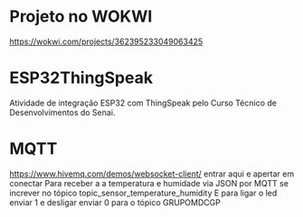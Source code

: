 # Projeto no WOKWI
https://wokwi.com/projects/362395233049063425

# ESP32ThingSpeak
Atividade de integração ESP32 com ThingSpeak pelo Curso Técnico de Desenvolvimentos do Senai.

# MQTT
https://www.hivemq.com/demos/websocket-client/ entrar aqui e apertar em conectar
Para receber a a temperatura e humidade via JSON por MQTT se increver no tópico topic_sensor_temperature_humidity
E para ligar o led enviar 1 e desligar enviar 0 para o tópico  GRUPOMDCGP
